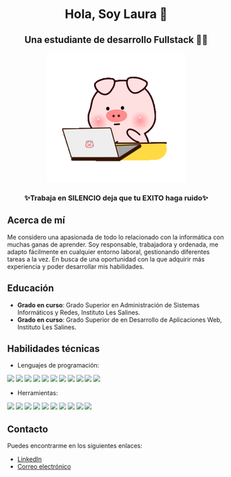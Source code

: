 <!--
Creo con contenido parecido al html un encabezado, debido a que quiero ponerlo en el centro utilizo la sintaxia con divs
-->
<div id="header" align ="center">
  <h1> Hola, Soy Laura 👑</h1>
  <h2> Una estudiante de desarrollo Fullstack 👩‍💻</h2>
  
  ![img1](/img/pigdeveloper.gif)
  
  <h3>✨Trabaja en SILENCIO deja que tu EXITO haga ruido✨</h3>
</div>

## Acerca de mí
Me considero una apasionada de todo lo relacionado con la  informática con muchas ganas de aprender. Soy responsable, trabajadora y ordenada, me adapto fácilmente en cualquier entorno laboral, gestionando diferentes tareas a la vez. En busca de una oportunidad con la que adquirir más experiencia y poder desarrollar mis habilidades. 

## Educación
- **Grado en curso**: Grado Superior en Administración de Sistemas Informáticos y Redes, Instituto Les Salines.
- **Grado en curso**: Grado Superior de  en Desarrollo de Aplicaciones Web, Instituto Les Salines.

## Habilidades técnicas
- Lenguajes de programación:
<div>
  <img src="https://img.shields.io/badge/HTML5-E34F26?style=for-the-badge&logo=html5&logoColor=white"/>
  <img src="https://img.shields.io/badge/CSS3-1572B6?style=for-the-badge&logo=css3&logoColor=white"/>
  <img src="https://img.shields.io/badge/JavaScript-F7DF1E?style=for-the-badge&logo=javascript&logoColor=black"/>
  <img src="https://img.shields.io/badge/Python-14354C?style=for-the-badge&logo=python&logoColor=white"/>
  <img src="https://img.shields.io/badge/Java-ED8B00?style=for-the-badge&logo=openjdk&logoColor=white"/>
  <img src="https://img.shields.io/badge/PHP-777BB4?style=for-the-badge&logo=php&logoColor=white"/>
  <img src="https://img.shields.io/badge/React-20232A?style=for-the-badge&logo=react&logoColor=61DAFB"/>
  <img src="https://img.shields.io/badge/Tailwind_CSS-38B2AC?style=for-the-badge&logo=tailwind-css&logoColor=white"/>
  <img src="https://img.shields.io/badge/Bootstrap-563D7C?style=for-the-badge&logo=bootstrap&logoColor=whit"/>
  <img src="https://img.shields.io/badge/Laravel-FF2D20?style=for-the-badge&logo=laravel&logoColor=white"/>
  <img src="https://img.shields.io/badge/MySQL-00000F?style=for-the-badge&logo=mysql&logoColor=white"/>
</div>

- Herramientas:

<div>
  <img src="https://img.shields.io/badge/Visual_Studio_Code-0078D4?style=for-the-badge&logo=visual%20studio%20code&logoColor=white"/>
  <img src="https://img.shields.io/badge/Eclipse-2C2255?style=for-the-badge&logo=eclipse&logoColor=white"/>
  <img src="https://img.shields.io/badge/Notion-000000?style=for-the-badge&logo=notion&logoColor=white"/>
  <img src="https://img.shields.io/badge/Todoist-E44332?style=for-the-badge&logo=todoist&logoColor=white"/>
  <img src="https://img.shields.io/badge/Trello-0052CC?style=for-the-badge&logo=trello&logoColor=white"/>
  <img src="https://img.shields.io/badge/Slack-4A154B?style=for-the-badge&logo=slack&logoColor=white"/>
  <img src="https://img.shields.io/badge/Discord-7289DA?style=for-the-badge&logo=discord&logoColor=white"/>
  <img src="https://img.shields.io/badge/Microsoft_Teams-6264A7?style=for-the-badge&logo=microsoft-teams&logoColor=white"/>
  <img src="https://img.shields.io/badge/Canva-%2300C4CC.svg?&style=for-the-badge&logo=Canva&logoColor=white"/>
  <img src="https://img.shields.io/badge/Figma-F24E1E?style=for-the-badge&logo=figma&logoColor=white"/>
</div>

## Contacto
Puedes encontrarme en los siguientes enlaces:

- [LinkedIn](https://www.linkedin.com/in/laura-catal%C3%A1n-ruiz/)
- [Correo electrónico](lauracatalanruiz11@gmail.com)

